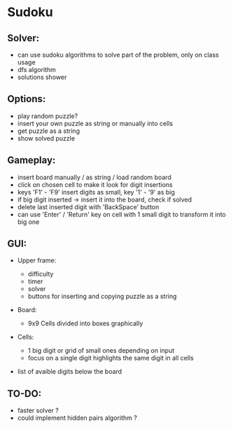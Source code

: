 # Sudoku


## Solver:
- can use sudoku algorithms to solve part of the problem, only on class usage
- dfs algorithm
- solutions shower

## Options:
- play random puzzle?
- insert your own puzzle as string or manually into cells
- get puzzle as a string 
- show solved puzzle

## Gameplay:
- insert board manually / as string / load random board
- click on chosen cell to make it look for digit insertions
- keys 'F1' - 'F9' insert digits as small, key '1' - '9' as big
- if big digit inserted -> insert it into the board, check if solved
- delete last inserted digit with 'BackSpace' button
- can use 'Enter' / 'Return' key on cell with 1 small digit to transform it into big one


## GUI:
- Upper frame:
    - difficulty
    - timer
    - solver
    - buttons for inserting and copying puzzle as a string

- Board:
    - 9x9 Cells divided into boxes graphically

- Cells:
    - 1 big digit or grid of small ones depending on input
    - focus on a single digit highlights the same digit in all cells

- list of avaible digits below the board

## TO-DO:
- faster solver ?
- could implement hidden pairs algorithm ?